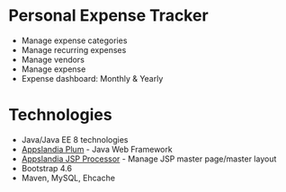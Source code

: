 # Personal Expense Tracker
- Manage expense categories
- Manage recurring expenses
- Manage vendors
- Manage expense
- Expense dashboard: Monthly & Yearly
# Technologies
- Java/Java EE 8 technologies
- [Appslandia Plum](https://github.com/haducloc/appslandia-plum) - Java Web Framework
- [Appslandia JSP Processor](https://github.com/haducloc/appslandia-jsp-processor) - Manage JSP master page/master layout
- Bootstrap 4.6
- Maven, MySQL, Ehcache
